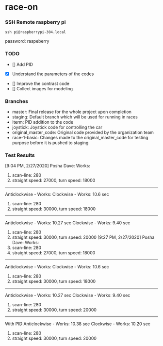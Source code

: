 # race-on

### SSH Remote raspberry pi
```
ssh pi@raspberrypi-304.local
```

password: raspeberry

### TODO
- [] Add PID
- [x] Understand the parameters of the codes
- [] Improve the contrast code
- [] Collect images for modeling


### Branches
- master: Final release for the whole project upon completion
- staging: Default branch which will be used for running in races
- Iterm: PID addition to the code
- joystick: Joystick code for controlling the car
- original_master_code: Original code provided by the organization team
- race-1-basic: Changes made to the original_master_code for testing purpose before it is pushed to staging

### Test Results
[9:04 PM, 2/27/2020] Posha Dave: Works:
1) scan-line: 280
2) straight speed: 27000, turn speed: 18000

-------------------------------------------------------
Anticlockwise - Works:
Clockwise - Works: 10.6 sec
1) scan-line: 280
2) straight speed: 30000, turn speed: 18000

--------------------------------------------------------
Anticlockwise - Works: 10.27 sec
Clockwise - Works: 9.40 sec
1) scan-line: 280
2) straight speed: 30000, turn speed: 20000
[9:27 PM, 2/27/2020] Posha Dave: Works:
1) scan-line: 280
2) straight speed: 27000, turn speed: 18000

-------------------------------------------------------
Anticlockwise - Works:
Clockwise - Works: 10.6 sec
1) scan-line: 280
2) straight speed: 30000, turn speed: 18000

--------------------------------------------------------
Anticlockwise - Works: 10.27 sec
Clockwise - Works: 9.40 sec
1) scan-line: 280
2) straight speed: 30000, turn speed: 20000

---------------------------------------------------------
With PID
Anticlockwise - Works: 10.38 sec
Clockwise - Works: 10.20 sec
1) scan-line: 280
2) straight speed: 30000, turn speed: 20000
